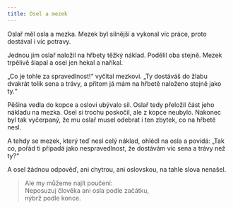 ```yaml
---
title: Osel a mezek
---
```


  

Oslař měl osla a mezka. Mezek byl silnější a vykonal víc práce, proto dostával i víc potravy.

Jednou jim oslař naložil na hřbety těžký náklad. Podělil oba stejně. Mezek trpělivě šlapal a osel jen hekal a naříkal.

„Co je tohle za spravedlnost!“ vyčítal mezkovi. „Ty dostáváš do žlabu dvakrát tolik sena a trávy, a přitom já mám na hřbetě naloženo stejně jako ty.“

Pěšina vedla do kopce a oslovi ubývalo sil. Oslař tedy přeložil část jeho nákladu na mezka. Osel si trochu poskočil, ale z kopce neubylo. Nakonec byl tak vyčerpaný, že mu oslař musel odebrat i ten zbytek, co na hřbetě nesl.

A tehdy se mezek, který teď nesl celý náklad, ohlédl na osla a povídá: „Tak co, pořád ti připadá jako nespravedlnost, že dostávám víc sena a trávy než ty?“

A osel žádnou odpověď, ani chytrou, ani oslovskou, na tahle slova nenašel.

> Ale my můžeme najít poučení:  
> Neposuzuj člověka ani osla podle začátku,  
> nýbrž podle konce.
